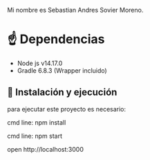 Mi nombre es Sebastian Andres Sovier Moreno.

# ☝️ Dependencias

* Node js v14.17.0
* Gradle 6.8.3 (Wrapper incluido)

## 🚀 Instalación y ejecución

para ejecutar este proyecto es necesario:

cmd line: npm install

cmd line: npm start

open http://localhost:3000
